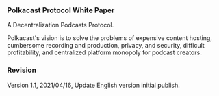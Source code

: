 ### Polkacast Protocol White Paper

A Decentralization  Podcasts  Protocol.

Polkacast's vision is to solve the problems of expensive content hosting, cumbersome recording and production, privacy, and security, difficult profitability, and centralized platform monopoly for podcast creators.

### Revision

Version 1.1, 2021/04/16, Update English version  initial publish.
